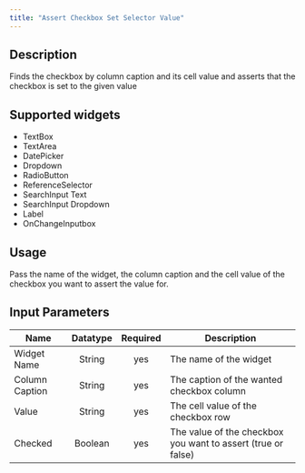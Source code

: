 ```yaml
---
title: "Assert Checkbox Set Selector Value"
---
```

## Description
Finds the checkbox by column caption and its cell value and asserts that the checkbox is set to the given value

## Supported widgets
 + TextBox
 + TextArea
 + DatePicker
 + Dropdown
 + RadioButton
 + ReferenceSelector
 + SearchInput Text
 + SearchInput Dropdown
 + Label
 + OnChangeInputbox

## Usage
Pass the name of the widget, the column caption and the cell value of the checkbox you want to assert the value for.


## Input Parameters

Name | Datatype | Required | Description
---- |:--------:| :-------:|---------------
Widget Name | String | yes | The name of the widget
Column Caption | String | yes | The caption of the wanted checkbox column
Value | String | yes | The cell value of the checkbox row
Checked | Boolean | yes | The value of the checkbox you want to assert (true or false)
